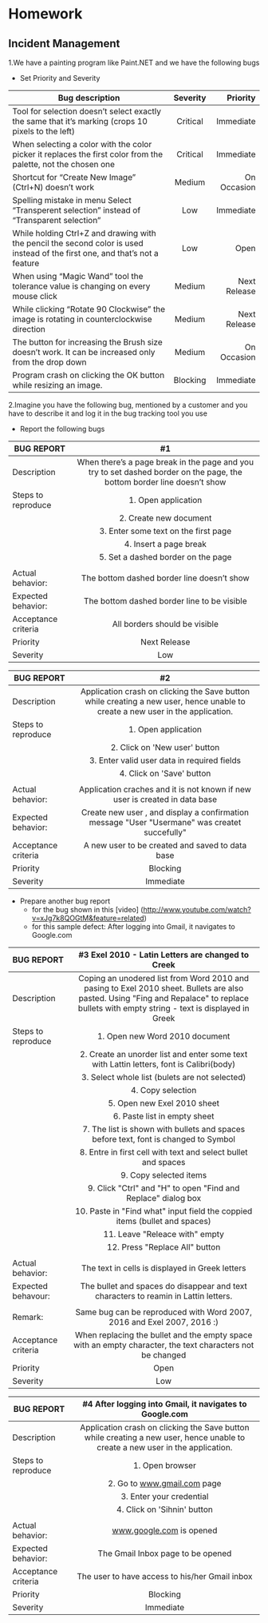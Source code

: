 # Homework
## Incident Management

1.We have a painting program like Paint.NET and we have the following bugs
*	Set Priority and Severity

| Bug description        | Severity           | Priority  |
| ------------- |:-------------:| -----:|
|Tool for selection doesn’t select exactly the same that it’s marking (crops 10 pixels to the left)      |Critical  |Immediate  |
| When selecting a color with the color picker it replaces the first color from the palette, not the chosen one     | Critical   |Immediate  |
| Shortcut for “Create New Image” (Ctrl+N) doesn’t work | Medium  |On Occasion   |
| Spelling mistake in menu Select “Transperent selection” instead of “Transparent selection”| Low  | Immediate  |
| While holding Ctrl+Z and drawing with the pencil the second color is used instead of the first one, and that’s not a feature| Low  | Open  |
| When using “Magic Wand” tool the tolerance value is changing on every mouse click| Medium  | Next Release  |
| While clicking “Rotate 90 Clockwise” the image is rotating in counterclockwise direction| Medium  |Next Release   |
| The button for increasing the Brush size doesn’t work. It can be increased only from the drop down | Medium | On Occasion |
| Program crash on clicking the OK button while resizing an image.| Blocking  |   Immediate

2.Imagine you have the following bug, mentioned by a customer and you have to describe it and log it in the bug tracking tool you use
*	Report the following bugs

|BUG REPORT |   #1   |
| ------------------------------------------------------------- |:-------------:| 
|Description  |When there’s a page break in the page and you try to set dashed border on the page, the bottom border line doesn’t show|
|Steps to reproduce  |1. Open application|
			|2. Create new document|
			|3. Enter some text on the first page |
			|4. Insert a page break|
			|5. Set a dashed border on the page|
||			
|Actual behavior: |The bottom dashed border line doesn’t show|
|Expected behavior: |The bottom dashed border line to be visible |
|Acceptance criteria  |All borders should be visible|
|Priority |Next Release|
|Severity  |Low|

|BUG REPORT |   #2   |
| ------------- |:-------------:| 
|Description  |Application crash on clicking the Save button while creating a new user, hence unable to create a new user in the application.|
|Steps to reproduce  |1. Open application|
					 |2. Click on 'New user' button|
					 |3. Enter valid user data in required fields|
					 |4. Click on 'Save' button|
|||
|Actual behavior:|Application craches and it is not known if new user is created in data base|
|Expected behavior:|Create new user , and display a confirmation message "User "Usermane" was createt succefully"|
|Acceptance criteria  |A new user to be created and saved to data base |
|Priority |Blocking|
|Severity  |Immediate|

* Prepare another bug report
	* for the bug shown in this [video] (http://www.youtube.com/watch?v=xJg7k8QOGtM&feature=related)
	* for this sample defect: After logging into Gmail, it navigates to Google.com
	
BUG REPORT |  #3 Exel 2010 - Latin Letters are changed to Creek|
| ------------- |:-------------:| 
|Description  | Coping an unodered list from Word 2010 and pasing to Exel 2010 sheet. Bullets are also pasted. Using "Fing and Repalace" to replace bullets with empty string - text is displayed in Greek|
|Steps to reproduce  |1. Open new Word 2010  document|
					 |2. Create an unorder list and enter some text with Lattin letters, font is Calibri(body)|
					 |3. Select whole list (bulets are not selected)|
					 |4. Copy selection|
					 |5. Open new Exel 2010 sheet|
					 |6. Paste list in empty sheet|
					 |7. The list is shown with bullets and spaces before text, font is changed to Symbol|
					 |8. Entre in first cell with text and select bullet and spaces|
					 |9. Copy selected items|
					 |9. Click "Ctrl" and "H" to open "Find and Replace" dialog box|
					 |10. Paste in "Find what" input field the coppied items (bullet and spaces)
					 |11. Leave "Releace with" empty
					 |12. Press "Replace All" button
|||					 
|Actual behavior:|The text in cells is displayed in Greek letters|
|Expected behavour:|The bullet and spaces do disappear and text characters to reamin in Lattin letters.|
|||
|Remark:|Same bug can be reproduced with Word 2007, 2016 and Exel 2007, 2016 :)|
|Acceptance criteria  |When replacing the bullet and the empty space with an empty character, the text characters not be changed |
|Priority |Open|
|Severity  |Low|

BUG REPORT |   #4  After logging into Gmail, it navigates to Google.com |
| ------------- |:-------------:| 
|Description  |Application crash on clicking the Save button while creating a new user, hence unable to create a new user in the application.|
|Steps to reproduce  |1. Open browser|
					 |2. Go to www.gmail.com page|
					 |3. Enter your credential |
					 |4. Click on 'Sihnin' button|
|||				
| Actual behavior:|  www.google.com is opened|
|Expected behavior:| The Gmail Inbox page to be opened |
|Acceptance criteria  |The user to have access to his/her Gmail inbox |
|Priority |Blocking|
|Severity  |Immediate|	
	

